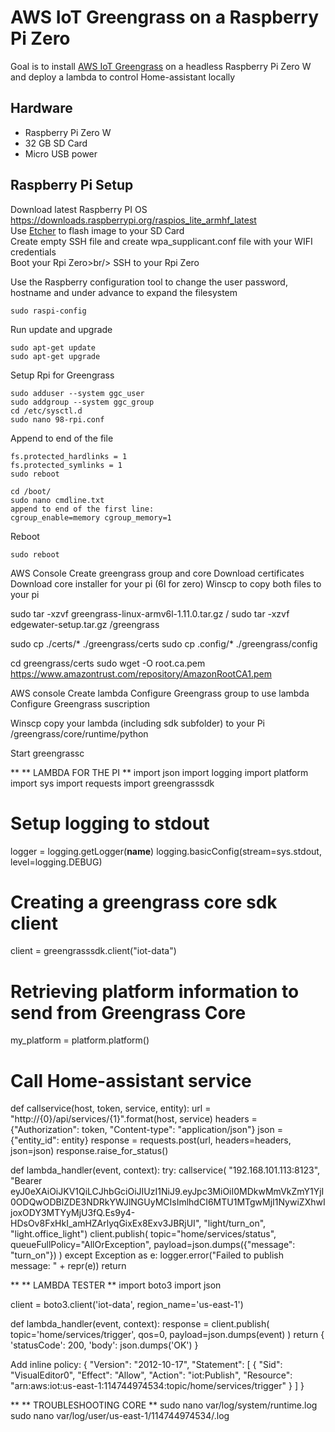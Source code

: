 # AWS IoT Greengrass on a Raspberry Pi Zero
Goal is to install [AWS IoT Greengrass](https://docs.aws.amazon.com/greengrass/latest/developerguide/quick-start.html) on a headless Raspberry Pi Zero W and deploy a lambda to control Home-assistant locally

## Hardware
* Raspberry Pi Zero W<br/>
* 32 GB SD Card<br/>
* Micro USB power<br/>

## Raspberry Pi Setup 
Download latest Raspberry PI OS https://downloads.raspberrypi.org/raspios_lite_armhf_latest<br/>
Use [Etcher](https://www.balena.io/etcher/) to flash image to your SD Card<br/>
Create empty SSH file and create wpa_supplicant.conf file with your WIFI credentials<br/>
Boot your Rpi Zero>br/>
SSH to your Rpi Zero<br/>

Use the Raspberry configuration tool to change the user password, hostname and under advance to expand the filesystem
```
sudo raspi-config
```
Run update and upgrade
```
sudo apt-get update
sudo apt-get upgrade
```
Setup Rpi for Greengrass
```
sudo adduser --system ggc_user
sudo addgroup --system ggc_group
cd /etc/sysctl.d
sudo nano 98-rpi.conf
```
Append to end of the file
```
fs.protected_hardlinks = 1
fs.protected_symlinks = 1
sudo reboot
```

```
cd /boot/
sudo nano cmdline.txt
append to end of the first line:
cgroup_enable=memory cgroup_memory=1
```
Reboot
```
sudo reboot
```

AWS Console
Create greengrass group and core
Download certificates
Download core installer for your pi (6l for zero)
Winscp to copy both files to your pi

sudo tar -xzvf greengrass-linux-armv6l-1.11.0.tar.gz /
sudo tar -xzvf edgewater-setup.tar.gz /greengrass

sudo cp ./certs/* ./greengrass/certs
sudo cp .config/* ./greengrass/config

cd greengrass/certs
sudo wget -O root.ca.pem https://www.amazontrust.com/repository/AmazonRootCA1.pem

AWS console
Create lambda
Configure Greengrass group to use lambda
Configure Greengrass suscription

Winscp copy your lambda (including sdk subfolder) to your Pi
/greengrass/core/runtime/python

Start greengrassc

**
** LAMBDA FOR THE PI
** 
import json
import logging
import platform
import sys
import requests
import greengrasssdk

# Setup logging to stdout
logger = logging.getLogger(__name__)
logging.basicConfig(stream=sys.stdout, level=logging.DEBUG)

# Creating a greengrass core sdk client
client = greengrasssdk.client("iot-data")

# Retrieving platform information to send from Greengrass Core
my_platform = platform.platform()

# Call Home-assistant service
def callservice(host, token, service, entity):
    url = "http://{0}/api/services/{1}".format(host, service)
    headers = {"Authorization": token,
               "Content-type": "application/json"}
    json = {"entity_id": entity}
    response = requests.post(url, headers=headers, json=json)
    response.raise_for_status()

def lambda_handler(event, context):
    try:
      callservice(
          "192.168.101.113:8123",
          "Bearer eyJ0eXAiOiJKV1QiLCJhbGciOiJIUzI1NiJ9.eyJpc3MiOiI0MDkwMmVkZmY1YjI0ODQwODBlZDE3NDRkYWJlNGUyMCIsImlhdCI6MTU1MTgwMjI1NywiZXhwIjoxODY3MTYyMjU3fQ.Es9y4-HDsOv8FxHkI_amHZArlyqGixEx8Exv3JBRjUI",
          "light/turn_on",
          "light.office_light")
      client.publish(
                topic="home/services/status",
                queueFullPolicy="AllOrException",
                payload=json.dumps({"message": "turn_on"})
                )
    except Exception as e:
        logger.error("Failed to publish message: " + repr(e))
    return


**
** LAMBDA TESTER
**
import boto3
import json

client = boto3.client('iot-data', region_name='us-east-1')

def lambda_handler(event, context):
    response = client.publish(
        topic='home/services/trigger',
        qos=0,
        payload=json.dumps(event)
    )
    return {
        'statusCode': 200,
        'body': json.dumps('OK')
    }

Add inline policy:
{
    "Version": "2012-10-17",
    "Statement": [
        {
            "Sid": "VisualEditor0",
            "Effect": "Allow",
            "Action": "iot:Publish",
            "Resource": "arn:aws:iot:us-east-1:114744974534:topic/home/services/trigger"
        }
    ]
}

**
** TROUBLESHOOTING CORE
**
sudo nano var/log/system/runtime.log
sudo nano var/log/user/us-east-1/114744974534/<your-lambda-name>.log




